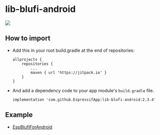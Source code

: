 # lib-blufi-android

[![](https://jitpack.io/v/EspressifApp/lib-blufi-android.svg)](https://jitpack.io/#EspressifApp/lib-blufi-android)


## How to import
- Add this in your root build.gradle at the end of repositories:
  ```
  allprojects {
      repositories {
          ...
          maven { url 'https://jitpack.io' }
      }
  }
   ```
- And add a dependency code to your  app module's  `build.gradle`  file. 
  ```  
  implementation 'com.github.EspressifApp:lib-blufi-android:2.3.4'
  ```

## Example
- [EspBlufiForAndroid](https://github.com/EspressifApp/EspBlufiForAndroid)